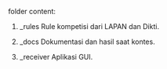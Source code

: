 folder content:

1) _rules
Rule kompetisi dari LAPAN dan Dikti.

2) _docs
Dokumentasi dan hasil saat kontes.

3) _receiver
Aplikasi GUI.